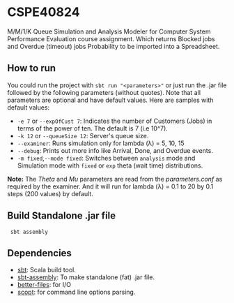 # CSPE40824
M/M/1/K Queue Simulation and Analysis Modeler for Computer System Performance Evaluation course assignment. 
Which returns Blocked jobs and Overdue (timeout) jobs Probability to be imported into a Spreadsheet.

## How to run
You could run the project with `sbt run "<parameters>"` or just run the .jar file followed by the following parameters (without quotes).
Note that all parameters are optional and have default values. Here are samples with default values:
* `-e 7` or `--expOfCust 7`: Indicates the number of Customers (Jobs) in terms of the power of ten.
The default is 7 (i.e 10^7).
* `-k 12` or `--queueSize 12`: Server's queue size.
* `--examiner`: Runs simulation only for lambda (λ) = 5, 10, 15
* `--debug`: Prints out more info like Arrival, Done, and Overdue events.
* `-m fixed`,`--mode fixed`: Switches between `analysis` mode and Simulation mode with `fixed` or `exp` theta (wait time) distributions.  

**Note:** The *Theta* and *Mu* parameters are read from the *parameters.conf* as required by the examiner. 
And it will run for lambda (λ) = 0.1 to 20 by 0.1 steps (200 values) by default.

## Build Standalone .jar file
` sbt assembly` 

## Dependencies
* [sbt](https://github.com/sbt/sbt): Scala build tool.
* [sbt-assembly](https://github.com/sbt/sbt-assembly): To make standalone (fat) .jar file.
* [better-files](https://github.com/pathikrit/better-files): for I/O
* [scopt](https://github.com/scopt/scopt): for command line options parsing.
